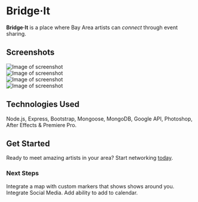 # Bridge·It

**Bridge·It** is a place where Bay Area artists can *connect* through event sharing.
  

## Screenshots

![Image of screenshot](https://i.imgur.com/AOXmeuk.png)  
![Image of screenshot](https://imgur.com/fpeIlcC.png)  
![Image of screenshot](https://imgur.com/5Ioi1UJ.png)  
![Image of screenshot](https://imgur.com/5RVkGEr.png)  
  

## Technologies Used

Node.js, Express, Bootstrap, Mongoose, MongoDB, Google API, Photoshop, After Effects & Premiere Pro.

  

## Get Started

Ready to meet amazing artists in your area? Start networking [today](https://bridge-it.herokuapp.com  "Bridge·It").

  

### Next Steps
Integrate a map with custom markers that shows shows around you.
Integrate Social Media.
Add ability to add to calendar.